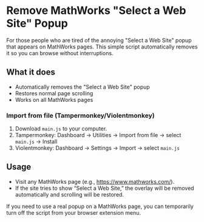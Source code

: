 # Remove MathWorks "Select a Web Site" Popup

For those people who are tired of the annoying "Select a Web Site" popup that appears on MathWorks pages. This simple script automatically removes it so you can browse without interruptions.
 
## What it does
- Automatically removes the "Select a Web Site" popup
- Restores normal page scrolling
- Works on all MathWorks pages

### Import from file (Tampermonkey/Violentmonkey)
1. Download `main.js` to your computer.
2. Tampermonkey: Dashboard → Utilities → Import from file → select `main.js` → Install
3. Violentmonkey: Dashboard → Settings → Import → select `main.js`

## Usage
- Visit any MathWorks page (e.g., https://www.mathworks.com/).
- If the site tries to show “Select a Web Site,” the overlay will be removed automatically and scrolling will be restored.

If you need to use a real popup on a MathWorks page, you can temporarily turn off the script from your browser extension menu.
